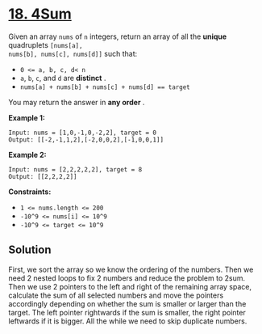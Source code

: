 # [18. 4Sum](https://leetcode.com/problems/4sum/description/)

Given an array <code>nums</code> of <code>n</code> integers, return an array of all the **unique** quadruplets <code>[nums[a], nums[b], nums[c], nums[d]]</code> such that:

- <code>0 <= a, b, c, d< n</code>
- <code>a</code>, <code>b</code>, <code>c</code>, and <code>d</code> are **distinct** .
- <code>nums[a] + nums[b] + nums[c] + nums[d] == target</code>

You may return the answer in **any order** .

**Example 1:**

```
Input: nums = [1,0,-1,0,-2,2], target = 0
Output: [[-2,-1,1,2],[-2,0,0,2],[-1,0,0,1]]
```

**Example 2:**

```
Input: nums = [2,2,2,2,2], target = 8
Output: [[2,2,2,2]]
```

**Constraints:**

- <code>1 <= nums.length <= 200</code>
- <code>-10^9 <= nums[i] <= 10^9</code>
- <code>-10^9 <= target <= 10^9</code>

## Solution

First, we sort the array so we know the ordering of the numbers. Then we need 2 nested loops to fix 2 numbers and reduce the problem to 2sum. Then we use 2 pointers to the left and right of the remaining array space, calculate the sum of all selected numbers and move the pointers accordingly depending on whether the sum is smaller or larger than the target. The left pointer rightwards if the sum is smaller, the right pointer leftwards if it is bigger. All the while we need to skip duplicate numbers.
